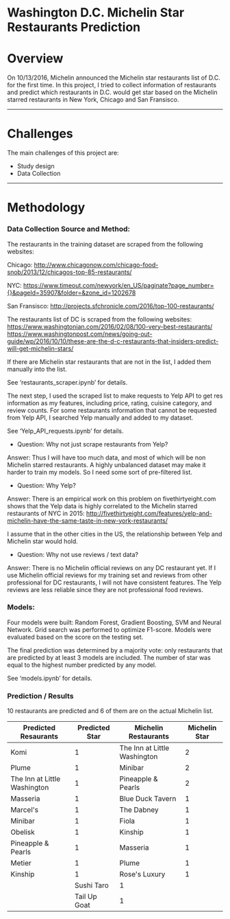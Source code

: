 # Washington D.C. Michelin Star Restaurants Prediction

# Overview

On 10/13/2016, Michelin announced the Michelin star restaurants list of D.C. for the first time. In this project, I tried to collect information of restaurants and predict which restaurants in D.C. would get star based on the Michelin starred restaurants in New York, Chicago and San Fransisco.

---

# Challenges

The main challenges of this project are:

* Study design
* Data Collection

---

# Methodology

### Data Collection Source and Method:

The restaurants in the training dataset are scraped from the following websites:

Chicago: http://www.chicagonow.com/chicago-food-snob/2013/12/chicagos-top-85-restaurants/

NYC: https://www.timeout.com/newyork/en_US/paginate?page_number={}&pageId=35907&folder=&zone_id=1202678

San Fransisco: http://projects.sfchronicle.com/2016/top-100-restaurants/

The restaurants list of DC is scraped from the following websites:
https://www.washingtonian.com/2016/02/08/100-very-best-restaurants/
https://www.washingtonpost.com/news/going-out-guide/wp/2016/10/10/these-are-the-d-c-restaurants-that-insiders-predict-will-get-michelin-stars/

If there are Michelin star restaurants that are not in the list, I added them manually into the list.

See ‘restaurants_scraper.ipynb’ for details.

The next step, I used the scraped list to make requests to Yelp API to get res  information as my features, including price, rating, cuisine category, and review counts. For some restaurants information that cannot be requested from Yelp API, I searched Yelp manually and added to my dataset.

See ‘Yelp_API_requests.ipynb’ for details.

* Question: Why not just scrape restaurants from Yelp?

Answer: Thus I will have too much data, and most of which will be non Michelin starred restaurants. A highly unbalanced dataset may make it harder to train my models. So I need some sort of pre-filtered list.

* Question: Why Yelp?

Answer: There is an empirical work on this problem on fivethirtyeight.com shows that the Yelp data is highly correlated to the Michelin starred restaurants of NYC in 2015:
http://fivethirtyeight.com/features/yelp-and-michelin-have-the-same-taste-in-new-york-restaurants/

I assume that in the other cities in the US, the relationship between Yelp and Michelin star would hold.

* Question: Why not use reviews / text data?

Answer: There is no Michelin official reviews on any DC restaurant yet. If I use Michelin official reviews for my training set and reviews from other professional  for DC restaurants, I will not have consistent features. The Yelp reviews are less reliable since they are not professional food reviews.

### Models:

Four models were built: Random Forest, Gradient Boosting, SVM and Neural Network. Grid search was performed to optimize F1-score. Models were evaluated based on the score on the testing set.

The final prediction was determined by a majority vote: only restaurants that are predicted by at least 3 models are included. The number of star was equal to the highest number predicted by any model.

See ‘models.ipynb’ for details.

### Prediction / Results

10 restaurants are predicted and 6 of them are on the actual Michelin list.

Predicted Resaurants | Predicted Star | Michelin Restaurants | Michelin Star
 --- | --- | --- | ---
Komi | 1 | The Inn at Little Washington | 2
Plume | 1 | Minibar | 2
The Inn at Little Washington | 1 | Pineapple & Pearls | 2
Masseria | 1 | Blue Duck Tavern | 1
Marcel's | 1 | The Dabney | 1
Minibar | 1 | Fiola | 1
Obelisk | 1 | Kinship | 1
Pineapple & Pearls | 1 | Masseria | 1
Metier | 1 | Plume | 1
Kinship | 1 | Rose's Luxury | 1
 | | Sushi Taro | 1
 | | Tail Up Goat | 1
